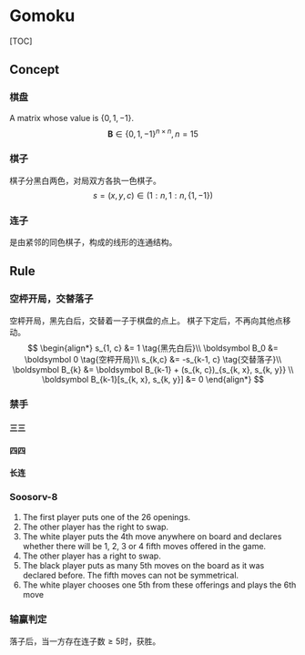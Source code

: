 # Gomoku

[TOC]

## Concept

### 棋盘  
A matrix whose value is $\{0, 1, -1\}$.
$$\boldsymbol B \in \{0, 1, -1\}^{n \times n}, n = 15$$

### 棋子  
棋子分黑白两色，对局双方各执一色棋子。
$$s = (x, y, c) \in (1:n, 1:n, \{1, -1\})  \tag{棋分黑白}$$

### 连子  
是由紧邻的同色棋子，构成的线形的连通结构。

## Rule 

### 空枰开局，交替落子  
空枰开局，黑先白后，交替着一子于棋盘的点上。
棋子下定后，不再向其他点移动。
$$
\begin{align*}
  s_{1, c} &= 1  \tag{黑先白后}\\
  \boldsymbol B_0 &= \boldsymbol 0  \tag{空枰开局}\\
  s_{k,c} &= -s_{k-1, c}  \tag{交替落子}\\
  \boldsymbol B_{k} &= \boldsymbol B_{k-1} + (s_{k, c})_{s_{k, x}, s_{k, y}}  \\
  \boldsymbol B_{k-1}[s_{k, x}, s_{k, y}] &= 0
\end{align*}
$$

### 禁手

#### 三三

#### 四四

#### 长连

### Soosorv-8

1. The first player puts one of the 26 openings.
2. The other player has the right to swap.
3. The white player puts the 4th move anywhere on board and declares whether there will be 1, 2, 3 or 4 fifth moves offered in the game.
4. The other player has a right to swap.
5. The black player puts as many 5th moves on the board as it was declared before. The fifth moves can not be symmetrical.
6. The white player chooses one 5th from these offerings and plays the 6th move

### 输赢判定  

落子后，当一方存在连子数$\ge 5$时，获胜。